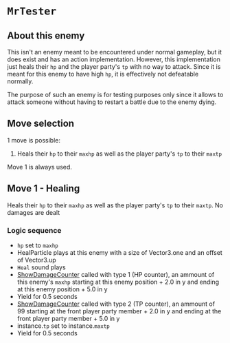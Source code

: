 # `MrTester`

## About this enemy
This isn't an enemy meant to be encountered under normal gameplay, but it does exist and has an action implementation. However, this implementation just heals their `hp` and the player party's `tp` with no way to attack. Since it is meant for this enemy to have high `hp`, it is effectively not defeatable normally.

The purpose of such an enemy is for testing purposes only since it allows to attack someone without having to restart a battle due to the enemy dying.

## Move selection
1 move is possible:

1. Heals their `hp` to their `maxhp` as well as the player party's `tp` to their `maxtp`

Move 1 is always used.

## Move 1 - Healing
Heals their `hp` to their `maxhp` as well as the player party's `tp` to their `maxtp`. No damages are dealt

### Logic sequence

- `hp` set to `maxhp`
- HealParticle plays at this enemy with a size of Vector3.one and an offset of Vector3.up
- `Heal` sound plays
- [ShowDamageCounter](../../Visual%20rendering/ShowDamageCounter.md) called with type 1 (HP counter), an ammount of this enemy's `maxhp` starting at this enemy position + 2.0 in y and ending at this enemy position + 5.0 in y
- Yield for 0.5 seconds
- [ShowDamageCounter](../../Visual%20rendering/ShowDamageCounter.md) called with type 2 (TP counter), an ammount of 99 starting at the front player party member + 2.0 in y and ending at the front player party member + 5.0 in y 
- instance.`tp` set to instance.`maxtp`
- Yield for 0.5 seconds
